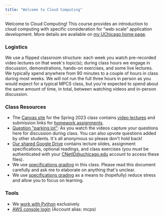 ```yaml
---
title: "Welcome to Cloud Computing"
---
```


Welcome to Cloud Computing! This course provides an introduction to cloud computing with specific consideration for &ldquo;web-scale&rdquo; application development. More details are available on <a href="http://home.uchicago.edu/vas/#cloud" target="_blank" rel="noopener">my UChicago home page</a>.

### Logistics

We use a flipped classroom structure: each week you watch pre-recorded video lectures on that week's topic(s); during class hours we engage in discussion, demonstrations, hands-on exercises, and some live lectures. We typically spend anywhere from 90 minutes to a couple of hours in class during most weeks. We will not run the full three hours in person as you would expect for a typical MPCS class, but you're expected to spend about the same amount of time, in total, between watching videos and in-person discussion.

### Class Resources

- The [Canvas site](https://canvas.uchicago.edu/courses/49124) for the Spring 2023 class contains [video lectures](https://canvas.uchicago.edu/courses/49124/external_tools/1471) and submission links for [homework assignments](https://canvas.uchicago.edu/courses/49124/assignments).
- <a href="https://pollev.com/vasiliadis" target="_blank" rel="noopener">Question "parking lot"</a>: As you watch the videos capture your questions here for discussion during class. You can also upvote questions added by other students. It's all anonymous so please don't hold back!
- <a href="https://drive.google.com/drive/folders/1pjw3gWKkbpVKr1V6GZDvY3WZwg55OYIX?usp=share_link" target="_blank" rel="noopener">Our shared Google Drive</a> contains lecture slides, assignment specifications, optional readings, and class exercises (you <i>must</i> be authenticated with your CNetID@uchicago.edu account to access these files).
- We use <a href="https://docs.google.com/document/d/14ZYcarb8GX5pWQVM3cXUfv2GjTUvJkBXbC_RvJ7L55M/edit" target="_blank" rel="noopener">specifications grading</a> in this class. Please read this document carefully and ask me to elaborate on anything that's unclear.
- We use [specifications grading](specifications-grading.md) as a means to  (hopefully) reduce stress and allow you to focus on learning.

### Tools

- We [work with Python](working-with-python.md) exclusively.
- <a href="https://mpcs.signin.aws.amazon.com/console" target="_blank" rel="noopener">AWS console login</a> (Account alias: mcps)

